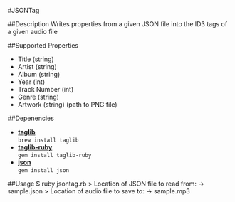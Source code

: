 #JSONTag

##Description
Writes properties from a given JSON file into the ID3 tags of a given audio file

##Supported Properties
* Title (string)
* Artist (string)
* Album (string)
* Year (int)
* Track Number (int)
* Genre (string)
* Artwork (string) (path to PNG file)

##Depenencies
* **[taglib](http://developer.kde.org/~wheeler/taglib.html)**    
`brew install taglib`
* **[taglib-ruby](http://robinst.github.com/taglib-ruby/)**   
`gem install taglib-ruby`
* **[json](http://flori.github.com/json/)**  
`gem install json`

##Usage
	$ ruby jsontag.rb
	> Location of JSON file to read from:
	-> sample.json
	> Location of audio file to save to:
	-> sample.mp3